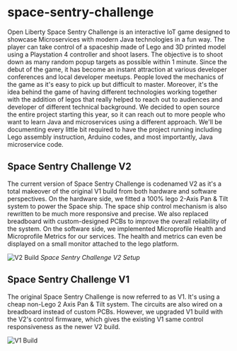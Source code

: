 # space-sentry-challenge

Open Liberty Space Sentry Challenge is an interactive IoT game designed to showcase Microservices with modern Java technologies in a fun way. The player can take control of a spaceship made of Lego and 3D printed model using a Playstation 4 controller and shoot lasers. The objective is to shoot down as many random popup targets as possible within 1 minute. Since the debut of the game, it has become an instant attraction at various developer conferences and local developer meetups. People loved the mechanics of the game as it's easy to pick up but difficult to master. Moreover, it's the idea behind the game of having different technologies working together with the addition of legos that really helped to reach out to audiences and developer of different technical background. We decided to open source the entire project starting this year, so it can reach out to more people who want to learn Java and microservices using a different approach. We'll be documenting every little bit required to have the project running including Lego assembly instruction, Arduino codes, and most importantly, Java microservice code.

## Space Sentry Challenge V2

The current version of Space Sentry Challenge is codenamed V2 as it's a total makeover of the original V1 build from both hardware and software perspectives. On the hardware side, we fitted a 100% lego 2-Axis Pan & Tilt system to power the Space ship. The space ship control mechanism is also rewritten to be much more responsive and precise. We also replaced breadboard with custom-designed PCBs to improve the overall reliability of the system. On the software side, we implemented Microprofile Health and Microprofile Metrics for our services. The health and metrics can even be displayed on a small monitor attached to the lego platform. 

![V2 Build](https://github.com/fwji/images/blob/master/v2build.png?raw=true "V2 Build")
*Space Sentry Challenge V2 Setup*

## Space Sentry Challenge V1

The original Space Sentry Challenge is now referred to as V1. It's using a cheap non-Lego 2 Axis Pan & Tilt system. The circuits are also wired on a breadboard instead of custom PCBs. However, we upgraded V1 build with the V2's control firmware, which gives the existing V1 same control responsiveness as the newer V2 build.

![V1 Build](https://github.com/fwji/images/blob/master/v1_build.png?raw=true "V1 Build")



